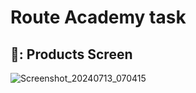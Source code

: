 # Route Academy task


## 🛒: Products Screen

![Screenshot_20240713_070415](https://github.com/user-attachments/assets/64b30f5b-fb1e-4faf-b468-c4813fbfa9d1)
